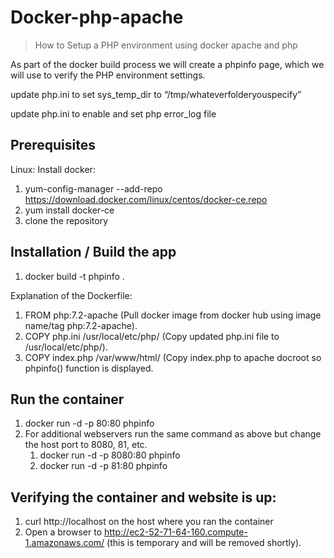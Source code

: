 # Docker-php-apache
> How to Setup a PHP environment using docker apache and php

As part of the docker build process we will create a phpinfo page, which we will use to verify the PHP environment settings.

update php.ini to set sys_temp_dir to “/tmp/whateverfolderyouspecify”

update php.ini to enable and set php error_log file

## Prerequisites

Linux: Install docker:
1. yum-config-manager --add-repo https://download.docker.com/linux/centos/docker-ce.repo
2. yum install docker-ce
3. clone the repository

## Installation / Build the app
1. docker build -t phpinfo .

  Explanation of the Dockerfile:
  
  1. FROM php:7.2-apache (Pull docker image from docker hub using image name/tag php:7.2-apache).
  2. COPY php.ini /usr/local/etc/php/ (Copy updated php.ini file to /usr/local/etc/php/).
  3. COPY index.php /var/www/html/ (Copy index.php to apache docroot so phpinfo() function is displayed.

## Run the container
1. docker run -d -p 80:80 phpinfo
2. For additional webservers run the same command as above but change the host port to 8080, 81, etc.
    1. docker run -d -p 8080:80 phpinfo
    2. docker run -d -p 81:80 phpinfo

## Verifying the container and website is up:
1. curl http://localhost on the host where you ran the container
2. Open a browser to http://ec2-52-71-64-160.compute-1.amazonaws.com/ (this is temporary and will be removed shortly).
